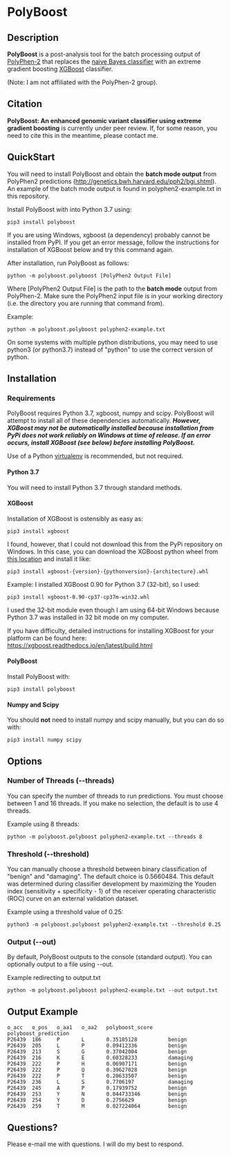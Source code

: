 # PolyBoost

## Description
**PolyBoost** is a post-analysis tool for the batch processing output of [PolyPhen-2](http://genetics.bwh.harvard.edu/pph2/) that replaces the [naive Bayes classifier](https://en.wikipedia.org/wiki/Naive_Bayes_classifier) with an extreme gradient boosting [XGBoost]([https://github.com/dmlc/xgboost) classifier.

(Note: I am not affiliated with the PolyPhen-2 group).
## Citation

**PolyBoost: An enhanced genomic variant classifier using extreme gradient boosting** is currently under peer review. If, for some reason, you need to cite this in the meantime, please contact me.

## QuickStart

You will need to install PolyBoost and obtain the **batch mode output** from PolyPhen2 predictions (http://genetics.bwh.harvard.edu/pph2/bgi.shtml). An example of the batch mode output is found in polyphen2-example.txt in this repository.

Install PolyBoost with into Python 3.7 using:

    pip3 install polyboost
    
If you are using Windows, xgboost (a dependency) probably cannot be installed from PyPI. If you get an error message, follow the instructions for installation of XGBoost below and try this command again.

After installation, run PolyBoost as follows:

    python -m polyboost.polyboost [PolyPhen2 Output File]

Where [PolyPhen2 Output File] is the path to the **batch mode** output from PolyPhen-2. Make sure the PolyPhen2 input file is in your working directory (i.e. the directory you are running that command from).

Example:

    python -m polyboost.polyboost polyphen2-example.txt

On some systems with multiple python distributions, you may need to use python3 (or python3.7) instead of "python" to use the correct version of python.

## Installation

### Requirements
PolyBoost requires Python 3.7, xgboost, numpy and scipy. PolyBoost will attempt to install all of these dependencies automatically. ***However, XGBoost may **not** be automatically installed because installation from PyPi does not work reliably on Windows at time of release. If an error occurs, install XGBoost (see below) before installing PolyBoost.***

Use of a Python [virtualenv](https://docs.python.org/3/library/venv.html) is recommended, but not required.

#### Python 3.7

You will need to install Python 3.7 through standard methods. 

#### XGBoost

Installation of XGBoost is ostensibly as easy as:

    pip3 install xgboost

I found, however, that I could not download this from the PyPi repository on Windows. In this case, you can download the XGBoost python wheel from [this location](https://www.lfd.uci.edu/~gohlke/pythonlibs/#xgboost) and install it like:

    pip3 install xgboost-{version}-{pythonversion}-{architecture}.whl

Example: I installed XGBoost 0.90 for Python 3.7 (32-bit), so I used:

    pip3 install xgboost-0.90-cp37-cp37m-win32.whl

I used the 32-bit module even though I am using 64-bit Windows because Python 3.7 was installed in 32 bit mode on my computer.

If you have difficulty, detailed instructions for installing XGBoost for your platform can be found here: https://xgboost.readthedocs.io/en/latest/build.html

#### PolyBoost

Install PolyBoost with:

    pip3 install polyboost
    
#### Numpy and Scipy

You should **not** need to install numpy and scipy manually, but you can do so with:

    pip3 install numpy scipy

## Options

### Number of Threads (--threads)
You can specify the number of threads to run predictions. You must choose between 1 and 16 threads. If you make no selection, the default is to use 4 threads.

Example using 8 threads:

    python -m polyboost.polyboost polyphen2-example.txt --threads 8

### Threshold (--threshold)
You can manually choose a threshold between binary classification of "benign" and "damaging". The default choice is 0.5660484. This default was determined during classifier development by maximizing the Youden index (sensitivity + specificity - 1) of the receiver operating characteristic (ROC) curve on an external validation dataset.

Example using a threshold value of 0.25:

    python3 -m polyboost.polyboost polyphen2-example.txt --threshold 0.25 

### Output (--out)
By default, PolyBoost outputs to the console (standard output). You can optionally output to a file using --out.

Example redirecting to output.txt

    python -m polyboost.polyboost polyphen2-example.txt --out output.txt

## Output Example
    o_acc   o_pos   o_aa1   o_aa2   polyboost_score     polyboost_prediction
    P26439  186     P       L       0.35185128          benign
    P26439  205     L       P       0.09412336          benign
    P26439  213     S       G       0.37042004          benign
    P26439  216     K       E       0.60328233          damaging
    P26439  222     P       H       0.06907171          benign
    P26439  222     P       Q       0.39627028          benign
    P26439  222     P       T       0.20633507          benign
    P26439  236     L       S       0.7706197           damaging
    P26439  245     A       P       0.17939752          benign
    P26439  253     Y       N       0.044733346         benign
    P26439  254     Y       D       0.2756629           benign
    P26439  259     T       M       0.027224064         benign

## Questions?

Please e-mail me with questions. I will do my best to respond.